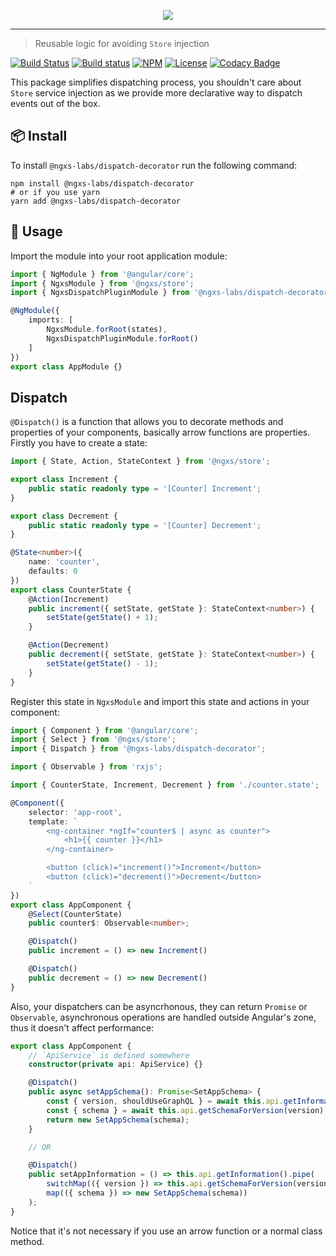 <p align="center">
    <img src="https://raw.githubusercontent.com/ngxs-labs/dispatch-decorator/master/docs/assets/logo.png">
</p>

---

> Reusable logic for avoiding `Store` injection

[![Build Status](https://travis-ci.org/ngxs-labs/dispatch-decorator.svg?branch=master)](https://travis-ci.org/ngxs-labs/dispatch-decorator)
[![Build status](https://ci.appveyor.com/api/projects/status/tgbu55o6lephax5j?svg=true)](https://ci.appveyor.com/project/arturovt/dispatch-decorator)
[![NPM](https://badge.fury.io/js/%40ngxs-labs%2Fdispatch-decorator.svg)](https://www.npmjs.com/package/@ngxs-labs/dispatch-decorator)
[![License](https://img.shields.io/badge/License-MIT-green.svg)](https://github.com/ngxs-labs/dispatch-decorator/blob/master/LICENSE)
[![Codacy Badge](https://api.codacy.com/project/badge/Grade/610c73ab99434bf9807c080e7feb8b85)](https://www.codacy.com/app/arturovt/dispatch-decorator?utm_source=github.com&amp;utm_medium=referral&amp;utm_content=ngxs-labs/dispatch-decorator&amp;utm_campaign=Badge_Grade)

This package simplifies dispatching process, you shouldn't care about `Store` service injection as we provide more declarative way to dispatch events out of the box.

## 📦 Install

To install `@ngxs-labs/dispatch-decorator` run the following command:

```console
npm install @ngxs-labs/dispatch-decorator
# or if you use yarn
yarn add @ngxs-labs/dispatch-decorator
```

## 🔨 Usage

Import the module into your root application module:

```typescript
import { NgModule } from '@angular/core';
import { NgxsModule } from '@ngxs/store';
import { NgxsDispatchPluginModule } from '@ngxs-labs/dispatch-decorator';

@NgModule({
    imports: [
        NgxsModule.forRoot(states),
        NgxsDispatchPluginModule.forRoot()
    ]
})
export class AppModule {}
```

## Dispatch

`@Dispatch()` is a function that allows you to decorate methods and properties of your components, basically arrow functions are properties. Firstly you have to create a state:

```typescript
import { State, Action, StateContext } from '@ngxs/store';

export class Increment {
    public static readonly type = '[Counter] Increment';
}

export class Decrement {
    public static readonly type = '[Counter] Decrement';
}

@State<number>({
    name: 'counter',
    defaults: 0
})
export class CounterState {
    @Action(Increment)
    public increment({ setState, getState }: StateContext<number>) {
        setState(getState() + 1);
    }

    @Action(Decrement)
    public decrement({ setState, getState }: StateContext<number>) {
        setState(getState() - 1);
    }
}
```

Register this state in `NgxsModule` and import this state and actions in your component:

```typescript
import { Component } from '@angular/core';
import { Select } from '@ngxs/store';
import { Dispatch } from '@ngxs-labs/dispatch-decorator';

import { Observable } from 'rxjs';

import { CounterState, Increment, Decrement } from './counter.state';

@Component({
    selector: 'app-root',
    template: `
        <ng-container *ngIf="counter$ | async as counter">
            <h1>{{ counter }}</h1>
        </ng-container>

        <button (click)="increment()">Increment</button>
        <button (click)="decrement()">Decrement</button>
    `
})
export class AppComponent {
    @Select(CounterState)
    public counter$: Observable<number>;

    @Dispatch()
    public increment = () => new Increment()

    @Dispatch()
    public decrement = () => new Decrement()
}
```

Also, your dispatchers can be asyncrhonous, they can return `Promise` or `Observable`, asynchronous operations are handled outside Angular's zone, thus it doesn't affect performance:

```typescript
export class AppComponent {
    // `ApiService` is defined somewhere
    constructor(private api: ApiService) {}

    @Dispatch()
    public async setAppSchema(): Promise<SetAppSchema> {
        const { version, shouldUseGraphQL } = await this.api.getInformation();
        const { schema } = await this.api.getSchemaForVersion(version);
        return new SetAppSchema(schema);
    }

    // OR

    @Dispatch()
    public setAppInformation = () => this.api.getInformation().pipe(
        switchMap(({ version }) => this.api.getSchemaForVersion(version)),
        map(({ schema }) => new SetAppSchema(schema))
    );
}
```

Notice that it's not necessary if you use an arrow function or a normal class method.
